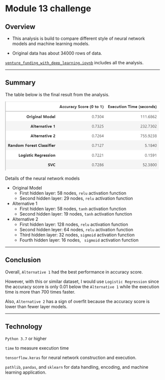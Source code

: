 # Module 13 challenge
## Overview

- This analysis is build to compare different style of neural network models and machine learning models.

- Original data has about 34000 rows of data.

[`venture_funding_with_deep_learning.ipynb`](venture_funding_with_deep_learning.ipynb) includes all the analysis.

---
## Summary
The table below is the final result from the analysis.

![comparision table](Resources/accuracy_time_comparision.PNG)

Details of the neural network models

- Original Model
    - First hidden layer: 58 nodes, `relu` activation function
    - Second hidden layer: 29 nodes, `relu` activation function
- Alternative 1
    - First hidden layer: 58 nodes, `tanh` activation function
    - Second hidden layer: 19 nodes, `tanh` activation function
- Alternative 2
    - First hidden layer: 128 nodes, `relu` activation function
    - Second hidden leyer: 64 nodes, `relu` activation function
    - Third hidden layer: 32 nodes, `sigmoid` activation function
    - Fourth hidden layer: 16 nodes, ` sigmoid` activation function

---
## Conclusion
Overall, `Alternative 1` had the best performance in accuracy score.

However, with this or similar dataset, I would use `Logistic Regression` since the accuracy score is only 0.01 below the `Alternative 1` while the execution time is more than 700 times faster.

Also, `Alternative 2` has a sign of overfit because the accuracy score is lower than fewer layer models.

---
## Technology
`Python 3.7` or higher

`time` to measure execution time

`tensorflow.keras` for neural network construction and execution.

`pathlib`, `pandas`, and `sklearn` for data handling, encoding, and machine learning application.
